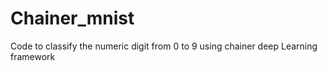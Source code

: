 # Chainer_mnist
Code to classify the numeric digit from 0 to 9 using chainer deep Learning framework
